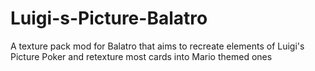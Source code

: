 # Luigi-s-Picture-Balatro
A texture pack mod for Balatro that aims to recreate elements of Luigi's Picture Poker and retexture most cards into Mario themed ones
